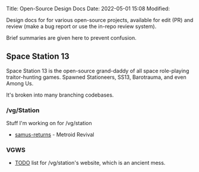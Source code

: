 Title: Open-Source Design Docs
Date: 2022-05-01 15:08
Modified: 

Design docs for for various open-source projects, available for edit (PR) and review (make a bug report or use the in-repo review system).

Brief summaries are given here to prevent confusion.

## Space Station 13

Space Station 13 is the open-source grand-daddy of all space role-playing traitor-hunting games. Spawned Stationeers, SS13, Barotrauma, and even Among Us.

It's broken into many branching codebases.

### /vg/Station

Stuff I'm working on for /vg/station

* [samus-returns](ss13/vgstation13/samus-returns/) - Metroid Revival

### VGWS

* [TODO](vgws/TODO.md) list for /vg/station's website, which is an ancient mess.
